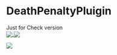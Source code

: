 # DeathPenaltyPluigin
Just for Check version
<br>
<a href="https://github.com/DeathPenaltyPluigin" align="center">
  <img align="center" src="https://img.shields.io/bstats/players/12267?color=red&style=for-the-badge">
    <img align="center" src="https://img.shields.io/bstats/servers/12267?color=red&style=for-the-badge">
  </a>

<a href="https://github.com/DeathPenaltyPluigin">
  <img align="center" src="https://bstats.org/signatures/bukkit/DeathPenaltyID.svg">
  </a>



